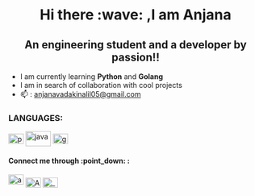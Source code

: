 <h1 align="center">Hi there :wave: ,I am Anjana</h1>
<h2 align="center">An engineering student and a developer by passion!!</h2>

- I am currently learning **Python** and **Golang**
- I am in search of collaboration with cool projects
- :mailbox: : anjanavadakinalil05@gmail.com
<h3 align="left">LANGUAGES:</h3>
<p align ="left">
<a href="https://www.python.org/" target="blank"><img align="center" src=                   "https://upload.wikimedia.org/wikipedia/commons/c/c3/Python-logo-notext.svg" alt="python" height="20" width="30"/></a>
<a href ="https://www.java.com/en/" target="blank"><img align="center" src="https://www.logo.wine/a/logo/Java_(programming_language)/Java_(programming_language)-Logo.wine.svg" alt="java" height="30" width="50" /></a>
  <a href="https://go.dev/" target="blank"><img align="center" src="https://upload.wikimedia.org/wikipedia/commons/0/05/Go_Logo_Blue.svg" alt="go" height="20" width="30"/></a>


<h4 align = "left">Connect me through :point_down: : </h4>
<p align="left">
<a href="https://www.linkedin.com/in/anjana-v/ target="blank"><img align="centre" src="https://raw.githubusercontent.com/rahuldkjain/github-profile-readme-generator/master/src/images/icons/Social/linked-in-alt.svg" alt = "anjana-v" height="20" width="30" /></a>
<a href="https://twitter.com/Anjana_vkl" target="blank"><img align="center" src="https://raw.githubusercontent.com/rahuldkjain/github-profile-readme-generator/master/src/images/icons/Social/twitter.svg" alt="Anjana_vkl" height="20" width="30" /></a>
<a href="https://instagram.com/__anj_ana.__" target="blank"><img align="center" src="https://raw.githubusercontent.com/rahuldkjain/github-profile-readme-generator/master/src/images/icons/Social/instagram.svg" alt="__anj_ana.__" height="20" width="30"/></a>






<!--
**anj-ana/anj-ana** is a ✨ _special_ ✨ repository because its `README.md` (this file) appears on your GitHub profile.

Here are some ideas to get you started:

- 🔭 I’m currently working on ...
- 🌱 I’m currently learning ...
- 👯 I’m looking to collaborate on ...
- 🤔 I’m looking for help with ...
- 💬 Ask me about ...
- 📫 How to reach me: ...
- 😄 Pronouns: ...
- ⚡ Fun fact: ...
-->
